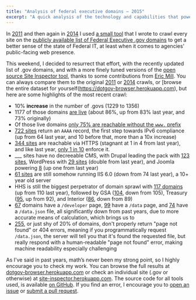 ```yaml
---
title: "Analysis of federal executive domains — 2015"
excerpt: "A quick analysis of the technology and capabilities that power each federal executive domain such as non-www, SSL, and IPv6 support, or what server/cms they use"
---
```


In [2011](http://ben.balter.com/2011/09/07/analysis-of-federal-executive-domains/) and then again in [2014](http://ben.balter.com/2014/07/07/analysis-of-federal-executive-domains-part-deux/) I used
[a small tool](https://github.com/benbalter/site-inspector) that I wrote to crawl every site on the [publicly available list of Federal Executive .gov domains](https://github.com/GSA/data/tree/gh-pages/dotgov-domains) to get a better sense of the state of Federal IT, at least when it comes to agencies' public-facing web presence.

This weekend, I decided to resurrect that effort, with the recently updated list of .gov domains, and with a more finely tuned versions of the [open source Site Inspector tool](https://github.com/benbalter/site-inspector), thanks to some contributions from [Eric Mill](https://konklone.com/). You can always compare them to the original [2011](http://ben.balter.com/2011/09/07/analysis-of-federal-executive-domains/) or [2014](http://ben.balter.com/2014/07/07/analysis-of-federal-executive-domains-part-deux/) crawls, or [browse the entire dataset for yourself(https://dotgov-browser.herokuapp.com), but here are some highlights of the most recent crawl:

* 10% **increase** in the number of .govs (1229 to 1356)
* 1177 of those domains [are live](https://dotgov-browser.herokuapp.com/domains?up=true) (about 86%, up from 83% last year, and 73% originally)
* Of those live domains [only 75% are reachable without the `www.` prefix](https://dotgov-browser.herokuapp.com/domains?root=true&up=true)
* [722 sites](https://dotgov-browser.herokuapp.com/domains?ipv6=true) return an `AAAA` record, the first step towards IPv6 compliance (up from 64 last year, and 10 before that, more than a 10x increase)
* [344 sites](https://dotgov-browser.herokuapp.com/domains?https=true) are reachable via HTTPS (stagnant at 1 in 4 from last year), and like last year, [only 1 in 10](https://dotgov-browser.herokuapp.com/domains?canonically_https=true&https=true) enforce it.
* ___ sites have no decreeable CMS, with Drupal leading the pack with [123 sites](https://dotgov-browser.herokuapp.com/domains?content_management_system=drupal), WordPress with [29 sites](https://dotgov-browser.herokuapp.com/domains?content_management_system=wordpress) (double from last year), and Joomla powering [8](https://dotgov-browser.herokuapp.com/domains?content_management_system=joomla) (up one from last year)
* [61 sites](https://dotgov-browser.herokuapp.com/domains?server=Microsoft-IIS%2F6.0) are still somehow running IIS 6.0 (down from 74 last year), a 10+ year old server
* HHS is still the biggest perpetrator of domain sprawl with [117 domains](https://dotgov-browser.herokuapp.com/domains?agency=department-of-health-and-human-services) (up from 110 last year), followed by GSA ([104](https://dotgov-browser.herokuapp.com/domains?agency=general-services-administration), down from 105), Treasury ([95](https://dotgov-browser.herokuapp.com/domains?agency=department-of-the-treasury), up from 92), and Interior ([86](https://dotgov-browser.herokuapp.com/domains?agency=department-of-the-interior), down from 89)
* [67](https://dotgov-browser.herokuapp.com/domains?slash_developer=true&proper_404s=true) domains have a `/developer` page, [99](https://dotgov-browser.herokuapp.com/domains?slash_data=true&proper_404s=true) have a `/data` page, and [74](https://dotgov-browser.herokuapp.com/domains?data_dot_json=true&proper_404s=true) have a `/data.json` file, all significantly down from past years, due to more accurate means of calculation, which brings us to
* [255](https://dotgov-browser.herokuapp.com/domains?proper_404s=false), or just shy of 20% of domains, don't properly return "page not found" or 404 errors, meaning if you programmatically request `/data.json`, the server will tell you that it's found the requested file, but really respond with a human-readable "page not found" error, making machine readability especially challenging

As I've said in past years, math’s never been my strong point, so I highly encourage you to check my work. You can browse the full results at [dotgov-browser.herokuapp.com](https://dotgov-browser.herokuapp.com) or check an individual site (.gov or otherwise) at [site-inspector.herokuapp.com](https://site-inspector.herokuapp.com). The source code for all tools used, is available [on GitHub](https://github.com/benbalter/site-inspector). If you find an error, I encourage you to [open an issue](https://github.com/benbalter/site-inspector/issues/new) or [submit a pull request](https://guides.github.com/introduction/flow/).
